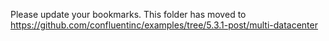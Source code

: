 Please update your bookmarks.  This folder has moved to https://github.com/confluentinc/examples/tree/5.3.1-post/multi-datacenter
